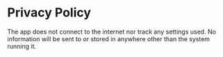 ﻿# Privacy Policy

The app does not connect to the internet nor track any settings used. No information will be sent to or stored in anywhere other than the system running it.